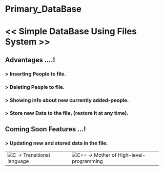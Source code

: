 #            Primary_DataBase
# << Simple DataBase Using Files System >>

## Advantages ....!
### > Inserting People to file.
### > Deleting People to file.
### > Showing info about new currently added-people.
### > Store new Data to the file, (restore it at any time).



## Coming Soon Features ...!
### > Updating new and stored data in the file.



<table>
  <tr>
    <td><img src="https://cdn.hackr.io/uploads/topics_svg/c.svg" alt="C -> Transitional language"></td>  <td></td> <!-- Empty column -->
    <td><img src="https://brandslogos.com/wp-content/uploads/thumbs/c-logo-black-and-white.png" alt="C++ -> Mother of High-level-programming"></td>
  </tr>
</table>


